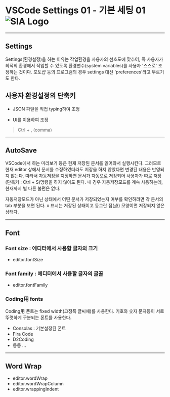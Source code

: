 # VSCode Settings 01 - 기본 세팅 01 ![SIA Logo](../../img/sia-logo-first.svg "Stack It All")
---
## Settings 
Settings(환경설정)을 하는 이유는 작업환경을 사용자의 선호도에 맞추어, 즉 사용자가 최적의 환경에서 작업할 수 있도록 환경변수(system variables)를 사용자 '스스로' 조정하는 것이다. 포토샵 등의 프로그램의 경우 settings 대신 'preferences'라고 부르기도 한다.



## 사용자 환경설정의 단축키
- JSON 파일을 직접 typing하여 조정  
  
- UI를 이용하여 조정
> Ctrl + , (comma)

---
## AutoSave
VSCode에서 하는 미리보기 등은 현재 저장된 문서를 읽어와서 실행시킨다. 그러므로 현재 editor 상에서 문서를 수정하였더라도 저장을 하지 않았다면 변경된 내용은 반영되지 않는다. 따라서 자동저장을 지정하면 문서가 자동으로 저장되어 사용자가 따로 저장(단축키 : Ctrl + S)명령을 하지 않아도 된다. 내 경우 자동저장모드를 계속 사용하는데, 현재까지 별 다른 불편은 없다.  

자동저장모드가 아닌 상태에서 어떤 문서가 저장되었는지 여부를 확인하려면 각 문서의 tab 부분을 보면 된다. x 표시는 저장된 상태이고 동그란 점(点) 모양이면 저장되지 않은 상태다.

---

<!-- ## File icon theme
File icon theme은 파일이나 폴더의 확장자에 따라 파일 및 폴더 이름 왼쪽에 특정한 icon으로 눈에 띄게 표시하여 서로 구분하기 수월하게 해 준다. 
### command palette를 사용하여 설정
> F1
----->

## Font

### Font size : 에디터에서 사용할 글자의 크기
- <span class="emph">editor.fontSize</span>

### Font family : 에디터에서 사용할 글자의 글꼴
- <span class="emph">editor.fontFamily</span>



### Coding用 fonts  

Coding用 폰트는 fixed width(고정폭 글씨체)를 사용한다. 기호와 숫자 문자등이 서로 뚜렷하게 구분되는 폰트를 사용한다.

* Consolas : 기본설정된 폰트
* Fira Code
* D2Coding
* 등등 ... 

---

## Word Wrap

- <span class="emph">editor.wordWrap</span>
- <span class="emph">editor.wordWrapColumn</span>
- <span class="emph">editor.wrappingIndent</span>

